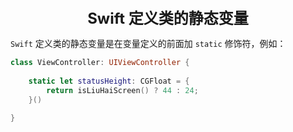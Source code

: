 <center><font size="5"><b>Swift 定义类的静态变量</b></font></center>

`Swift` 定义类的静态变量是在变量定义的前面加 `static` 修饰符，例如：

```swift
class ViewController: UIViewController {
    
    static let statusHeight: CGFloat = {
        return isLiuHaiScreen() ? 44 : 24;
    }()
    
}
```
